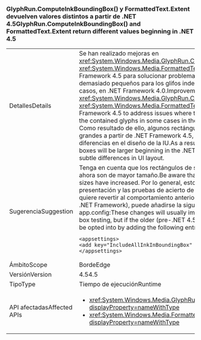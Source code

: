 ### <a name="glyphruncomputeinkboundingbox-and-formattedtextextent-return-different-values-beginning-in-net-45"></a><span data-ttu-id="5c44d-101">GlyphRun.ComputeInkBoundingBox() y FormattedText.Extent devuelven valores distintos a partir de .NET 4.5</span><span class="sxs-lookup"><span data-stu-id="5c44d-101">GlyphRun.ComputeInkBoundingBox() and FormattedText.Extent return different values beginning in .NET 4.5</span></span>

|   |   |
|---|---|
|<span data-ttu-id="5c44d-102">Detalles</span><span class="sxs-lookup"><span data-stu-id="5c44d-102">Details</span></span>|<span data-ttu-id="5c44d-103">Se han realizado mejoras en <xref:System.Windows.Media.GlyphRun.ComputeInkBoundingBox> y <xref:System.Windows.Media.FormattedText.Extent> en .NET Framework 4.5 para solucionar problemas de donde las cajas eran demasiado pequeños para los glifos independientes en algunos casos, en .NET Framework 4.0.</span><span class="sxs-lookup"><span data-stu-id="5c44d-103">Improvements were made to <xref:System.Windows.Media.GlyphRun.ComputeInkBoundingBox> and <xref:System.Windows.Media.FormattedText.Extent> in the .NET Framework 4.5 to address issues where the boxes were too small for the contained glyphs in some cases in the .NET Framework 4.0.</span></span> <span data-ttu-id="5c44d-104">Como resultado de ello, algunos rectángulos de selección son más grandes a partir de .NET Framework 4.5, por lo que hay ligeras diferencias en el diseño de la IU.</span><span class="sxs-lookup"><span data-stu-id="5c44d-104">As a result of this, some bounding boxes will be larger beginning in the .NET Framework 4.5, resulting in subtle differences in UI layout.</span></span>|
|<span data-ttu-id="5c44d-105">Sugerencia</span><span class="sxs-lookup"><span data-stu-id="5c44d-105">Suggestion</span></span>|<span data-ttu-id="5c44d-106">Tenga en cuenta que los rectángulos de selección de algunos glifos ahora son de mayor tamaño.</span><span class="sxs-lookup"><span data-stu-id="5c44d-106">Be aware that some glyph bounding box sizes have increased.</span></span> <span data-ttu-id="5c44d-107">Por lo general, estos cambios mejorarán la presentación y las pruebas de acierto de los rectángulos, pero si se quiere revertir al comportamiento anterior (previo a la versión 4.5 de .NET Framework), puede añadirse la siguiente entrada al archivo app.config:</span><span class="sxs-lookup"><span data-stu-id="5c44d-107">These changes will usually improve presentation and hit box testing, but if the older (pre-.NET 4.5) behavior is desired, it can be opted into by adding the following entry to the app.config file:</span></span><pre><code class="language-xml">&lt;appsettings&gt;&#13;&#10;&lt;add key=&quot;IncludeAllInkInBoundingBox&quot; value=&quot;false&quot;&gt;&#13;&#10;&lt;/appsettings&gt;&#13;&#10;</code></pre>|
|<span data-ttu-id="5c44d-108">Ámbito</span><span class="sxs-lookup"><span data-stu-id="5c44d-108">Scope</span></span>|<span data-ttu-id="5c44d-109">Borde</span><span class="sxs-lookup"><span data-stu-id="5c44d-109">Edge</span></span>|
|<span data-ttu-id="5c44d-110">Versión</span><span class="sxs-lookup"><span data-stu-id="5c44d-110">Version</span></span>|<span data-ttu-id="5c44d-111">4.5</span><span class="sxs-lookup"><span data-stu-id="5c44d-111">4.5</span></span>|
|<span data-ttu-id="5c44d-112">Tipo</span><span class="sxs-lookup"><span data-stu-id="5c44d-112">Type</span></span>|<span data-ttu-id="5c44d-113">Tiempo de ejecución</span><span class="sxs-lookup"><span data-stu-id="5c44d-113">Runtime</span></span>|
|<span data-ttu-id="5c44d-114">API afectadas</span><span class="sxs-lookup"><span data-stu-id="5c44d-114">Affected APIs</span></span>|<ul><li><xref:System.Windows.Media.GlyphRun.ComputeInkBoundingBox?displayProperty=nameWithType></li><li><xref:System.Windows.Media.FormattedText.Extent?displayProperty=nameWithType></li></ul>|

